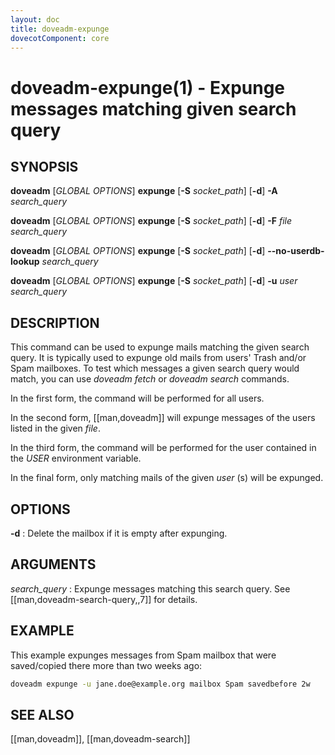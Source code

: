 ```yaml
---
layout: doc
title: doveadm-expunge
dovecotComponent: core
---
```


# doveadm-expunge(1) - Expunge messages matching given search query

## SYNOPSIS

**doveadm** [*GLOBAL OPTIONS*] **expunge**
  [**-S** *socket_path*]
  [**-d**]
  **-A** *search_query*

**doveadm** [*GLOBAL OPTIONS*] **expunge**
  [**-S** *socket_path*]
  [**-d**]
  **-F** *file* *search_query*

**doveadm** [*GLOBAL OPTIONS*] **expunge**
  [**-S** *socket_path*]
  [**-d**]
  **\-\-no-userdb-lookup** *search_query*

**doveadm** [*GLOBAL OPTIONS*] **expunge**
  [**-S** *socket_path*]
  [**-d**]
  **-u** *user* *search_query*

## DESCRIPTION

This command can be used to expunge mails matching the given search
query. It is typically used to expunge old mails from users' Trash
and/or Spam mailboxes. To test which messages a given search query would
match, you can use *doveadm fetch* or *doveadm search* commands.

In the first form, the command will be performed for all users.

In the second form, [[man,doveadm]] will expunge messages of the users
listed in the given *file*.

In the third form, the command will be performed for the user contained in the
*USER* environment variable.

In the final form, only matching mails of the given *user* (s) will be
expunged.

<!-- @include: global-options.inc -->

## OPTIONS

<!-- @include: option-A.inc -->

**-d**
:   Delete the mailbox if it is empty after expunging.

<!-- @include: option-F-file.inc -->

<!-- @include: option-no-userdb-lookup.inc -->

<!-- @include: option-S-socket.inc -->

<!-- @include: option-u-user.inc -->

## ARGUMENTS

*search_query*
:   Expunge messages matching this search query. See
    [[man,doveadm-search-query,,7]] for details.

## EXAMPLE

This example expunges messages from Spam mailbox that were saved/copied
there more than two weeks ago:

```sh
doveadm expunge -u jane.doe@example.org mailbox Spam savedbefore 2w
```

<!-- @include: reporting-bugs.inc -->

## SEE ALSO

[[man,doveadm]], [[man,doveadm-search]]

